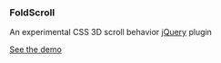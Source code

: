 ### FoldScroll

An experimental CSS 3D scroll behavior [jQuery](http://jquery.com/) plugin

[See the demo](http://soulwire.github.com/FoldScroll/)
